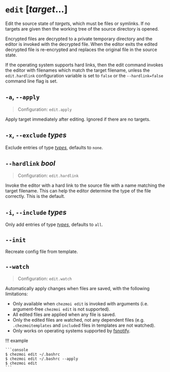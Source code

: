 # `edit` [*target*...]

Edit the source state of *target*s, which must be files or symlinks. If no
targets are given then the working tree of the source directory is opened.

Encrypted files are decrypted to a private temporary directory and the editor
is invoked with the decrypted file. When the editor exits the edited decrypted
file is re-encrypted and replaces the original file in the source state.

If the operating system supports hard links, then the edit command invokes the
editor with filenames which match the target filename, unless the
`edit.hardlink` configuration variable is set to `false` or the
`--hardlink=false` command line flag is set.

## `-a`, `--apply`

> Configuration: `edit.apply`

Apply target immediately after editing. Ignored if there are no targets.

## `-x`, `--exclude` *types*

Exclude entries of type [*types*](../command-line-flags/common.md#available-types),  defaults to `none`.

## `--hardlink` *bool*

> Configuration: `edit.hardlink`

Invoke the editor with a hard link to the source file with a name matching the
target filename. This can help the editor determine the type of the file
correctly. This is the default.

## `-i`, `--include` *types*

Only add entries of type [*types*](../command-line-flags/common.md#available-types), defaults to `all`.

## `--init`

Recreate config file from template.

## `--watch`

> Configuration: `edit.watch`

Automatically apply changes when files are saved, with the following limitations:

* Only available when `chezmoi edit` is invoked with arguments (i.e.
  argument-free `chezmoi edit` is not supported).
* All edited files are applied when any file is saved.
* Only the edited files are watched, not any dependent files (e.g.
  `.chezmoitemplates` and `include`d files in templates are not watched).
* Only works on operating systems supported by
  [fsnotify](https://github.com/fsnotify/fsnotify).

!!! example

    ```console
    $ chezmoi edit ~/.bashrc
    $ chezmoi edit ~/.bashrc --apply
    $ chezmoi edit
    ```

